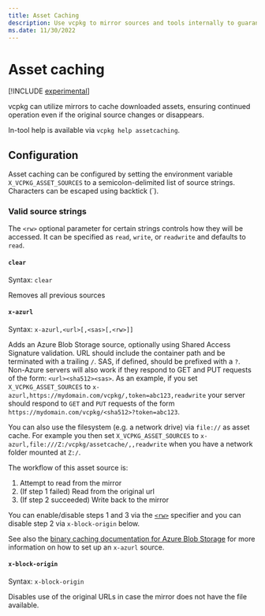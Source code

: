 ```yaml
---
title: Asset Caching
description: Use vcpkg to mirror sources and tools internally to guarantee build reliability.
ms.date: 11/30/2022
---
```

# Asset caching

[!INCLUDE [experimental](../../includes/experimental.md)]

vcpkg can utilize mirrors to cache downloaded assets, ensuring continued operation even if the original source changes or disappears.

In-tool help is available via `vcpkg help assetcaching`.

## Configuration

Asset caching can be configured by setting the environment variable `X_VCPKG_ASSET_SOURCES` to a semicolon-delimited
list of source strings. Characters can be escaped using backtick (\`).

### Valid source strings

The `<rw>` optional parameter for certain strings controls how they will be accessed. It can be specified as `read`,
`write`, or `readwrite` and defaults to `read`.

#### `clear`

Syntax: `clear`

Removes all previous sources

#### `x-azurl`

Syntax: `x-azurl,<url>[,<sas>[,<rw>]]`

Adds an Azure Blob Storage source, optionally using Shared Access Signature validation. URL should include the container
path and be terminated with a trailing `/`. SAS, if defined, should be prefixed with a `?`. Non-Azure servers will also
work if they respond to GET and PUT requests of the form: `<url><sha512><sas>`. As an example, if you set
`X_VCPKG_ASSET_SOURCES` to `x-azurl,https://mydomain.com/vcpkg/,token=abc123,readwrite` your server should respond to
`GET` and `PUT` requests of the form `https://mydomain.com/vcpkg/<sha512>?token=abc123`.

You can also use the filesystem (e.g. a network drive) via `file://` as asset cache. For example you then set
`X_VCPKG_ASSET_SOURCES` to `x-azurl,file:///Z:/vcpkg/assetcache/,,readwrite` when you have a network folder mounted at
`Z:/`.

The workflow of this asset source is:

1. Attempt to read from the mirror
1. (If step 1 failed) Read from the original url
1. (If step 2 succeeded) Write back to the mirror

You can enable/disable steps 1 and 3 via the [`<rw>`](#valid-source-strings) specifier and you can disable step 2 via
`x-block-origin` below.

See also the [binary caching documentation for Azure Blob Storage](binarycaching.md#azblob) for more information on how to set up an `x-azurl` source.

#### `x-block-origin`

Syntax: `x-block-origin`

Disables use of the original URLs in case the mirror does not have the file available.
